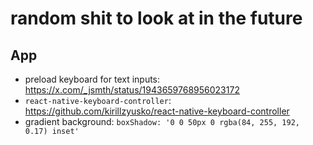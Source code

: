 # random shit to look at in the future

## App

- preload keyboard for text inputs: https://x.com/_jsmth/status/1943659768956023172
- `react-native-keyboard-controller`: https://github.com/kirillzyusko/react-native-keyboard-controller
- gradient background: `boxShadow: '0 0 50px 0 rgba(84, 255, 192, 0.17) inset'`

